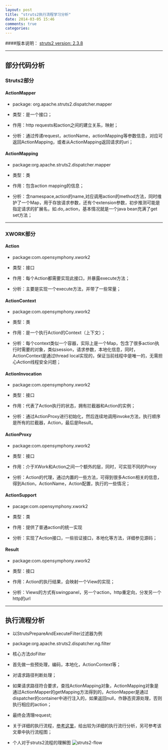 ```yaml
---
layout: post
title: "struts2执行流程学习分析"
date: 2014-03-05 15:46
comments: true
categories: 
---
```


####版本说明： [struts2 version: 2.3.8](http://struts.apache.org/release/2.3.x/struts2-core/apidocs/)

* * *

## 部分代码分析

### Struts2部分

#### ActionMapper

* package: org.apache.struts2.dispatcher.mapper

* 类型：是一个接口；

* 作用：http requests和action之间的建立关系，映射；

* 分析：通过传递request，actionName，actionMapping等参数信息，对应可返回ActionMapping，或者从ActionMapping返回请求的uri；



#### ActionMapping

* package:org.apache.struts2.dispatcher.mapper

* 类型：类

* 作用：包含action mapping的信息；

* 分析：含namespace,action的name,对应调用action的method方法，同时维护了一个Map，用于存放请求参数，还有个extension参数，初步推测可能是指定请求的扩展名，如.do,.action，基本情况就是一个java bean充满了get set方法；

* * *

### XWORK部分

#### Action
* package:com.opensymphony.xwork2

* 类型：接口

* 作用：每个Action都需要实现此接口，并暴露execute方法；

* 分析：主要是实现一个execute方法，并带了一些常量；


#### ActionContext
* package:com.opensymphony.xwork2

* 类型：类

* 作用：是一个执行Action的Context（上下文）；

* 分析：每个context类似一个容器，实际上是一个Map，包含了很多action执行时需要的对象，类似session，请求参数，本地化信息，同时，ActionContext是通过thread local实现的，保证当前线程中是唯一的，无需担心Action线程安全问题；

#### ActionInvocation
* package:com.opensymphony.xwork2

* 类型：接口

* 作用：代表了Action执行的状态，拥有拦截器和Action的实例；

* 分析：通过ActionProxy进行初始化，然后连续地调用invoke方法，执行顺序是所有的拦截器，Action，最后是Result。


#### ActionProxy
* package:com.opensymphony.xwork2

* 类型：接口

* 作用：介于XWork和Action之间一个额外的层，同时，可实现不同的Proxy

* 分析：Action的代理，通过内置的一些方法，可得到很多Action相关的信息，得到Action，ActionName，Action配置，执行的一些情况；


#### ActionSupport
* pacage:com.opensymphony.xwork2

* 类型：类

* 作用：提供了普通action的统一实现

* 分析：实现了Action接口，一些验证接口，本地化等方法，详细参见源码；


#### Result
* package:com.opensymphony.xwork2

* 类型：接口

* 作用：Action的执行结果，会映射一个View的实现；

* 分析：Views的方式有swingpanel，另一个action，http重定向，分发另一个http的url

* * *

## 执行流程分析

* 以StrutsPrepareAndExecuteFilter过滤器为例

* package:org.apache.struts2.dispatcher.ng.filter

* 核心方法doFilter

* 首先做一些预处理，编码，本地化，ActionContext等；

* 对请求路径判断处理；

* 如果请求路径符合要求，查找ActionMapping对象，ActionMapping对象是通过ActionMapper的getMapping方法得到的，ActionMapper是通过dispatcher的container中进行注入的，如果返回null，作静态资源处理，否则执行相应的action；

* 最终会清理request;

* 关于详细的执行流程，[参考这里](http://blog.csdn.net/legendj/article/details/9790647)，给出较为详细的执行流行分析，另可参考该文章中执行流程图；

* 个人对于struts2流程的理解图
![struts2-flow](http://pic.yupoo.com/wikimo/DAdGdInU/medium.jpg)